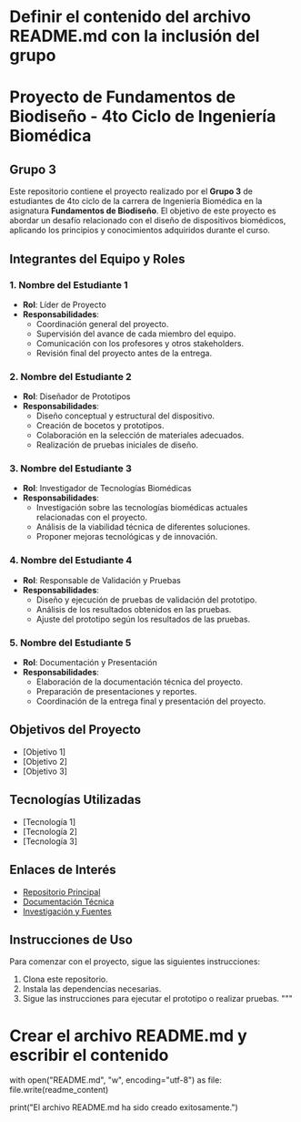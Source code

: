 # Definir el contenido del archivo README.md con la inclusión del grupo

# Proyecto de Fundamentos de Biodiseño - 4to Ciclo de Ingeniería Biomédica

## Grupo 3

Este repositorio contiene el proyecto realizado por el **Grupo 3** de estudiantes de 4to ciclo de la carrera de Ingeniería Biomédica en la asignatura **Fundamentos de Biodiseño**. El objetivo de este proyecto es abordar un desafío relacionado con el diseño de dispositivos biomédicos, aplicando los principios y conocimientos adquiridos durante el curso.

## Integrantes del Equipo y Roles

### 1. **Nombre del Estudiante 1**
   - **Rol**: Líder de Proyecto
   - **Responsabilidades**:
     - Coordinación general del proyecto.
     - Supervisión del avance de cada miembro del equipo.
     - Comunicación con los profesores y otros stakeholders.
     - Revisión final del proyecto antes de la entrega.

### 2. **Nombre del Estudiante 2**
   - **Rol**: Diseñador de Prototipos
   - **Responsabilidades**:
     - Diseño conceptual y estructural del dispositivo.
     - Creación de bocetos y prototipos.
     - Colaboración en la selección de materiales adecuados.
     - Realización de pruebas iniciales de diseño.

### 3. **Nombre del Estudiante 3**
   - **Rol**: Investigador de Tecnologías Biomédicas
   - **Responsabilidades**:
     - Investigación sobre las tecnologías biomédicas actuales relacionadas con el proyecto.
     - Análisis de la viabilidad técnica de diferentes soluciones.
     - Proponer mejoras tecnológicas y de innovación.

### 4. **Nombre del Estudiante 4**
   - **Rol**: Responsable de Validación y Pruebas
   - **Responsabilidades**:
     - Diseño y ejecución de pruebas de validación del prototipo.
     - Análisis de los resultados obtenidos en las pruebas.
     - Ajuste del prototipo según los resultados de las pruebas.

### 5. **Nombre del Estudiante 5**
   - **Rol**: Documentación y Presentación
   - **Responsabilidades**:
     - Elaboración de la documentación técnica del proyecto.
     - Preparación de presentaciones y reportes.
     - Coordinación de la entrega final y presentación del proyecto.

## Objetivos del Proyecto

- [Objetivo 1]
- [Objetivo 2]
- [Objetivo 3]

## Tecnologías Utilizadas

- [Tecnología 1]
- [Tecnología 2]
- [Tecnología 3]

## Enlaces de Interés

- [Repositorio Principal](URL_del_repositorio)
- [Documentación Técnica](URL_documentacion)
- [Investigación y Fuentes](URL_fuentes)

## Instrucciones de Uso

Para comenzar con el proyecto, sigue las siguientes instrucciones:

1. Clona este repositorio.
2. Instala las dependencias necesarias.
3. Sigue las instrucciones para ejecutar el prototipo o realizar pruebas.
"""

# Crear el archivo README.md y escribir el contenido
with open("README.md", "w", encoding="utf-8") as file:
    file.write(readme_content)

print("El archivo README.md ha sido creado exitosamente.")
